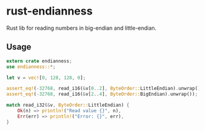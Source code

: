 # rust-endianness
Rust lib for reading numbers in big-endian and little-endian.

## Usage
```rust
extern crate endianness;
use endianness::*;

let v = vec![0, 128, 128, 0];

assert_eq!(-32768, read_i16(&v[0..2], ByteOrder::LittleEndian).unwrap());
assert_eq!(-32768, read_i16(&v[2..4], ByteOrder::BigEndian).unwrap());

match read_i32(&v, ByteOrder::LittleEndian) {
    Ok(n) => println!("Read value {}", n),
    Err(err) => println!("Error: {}", err),
}
```
